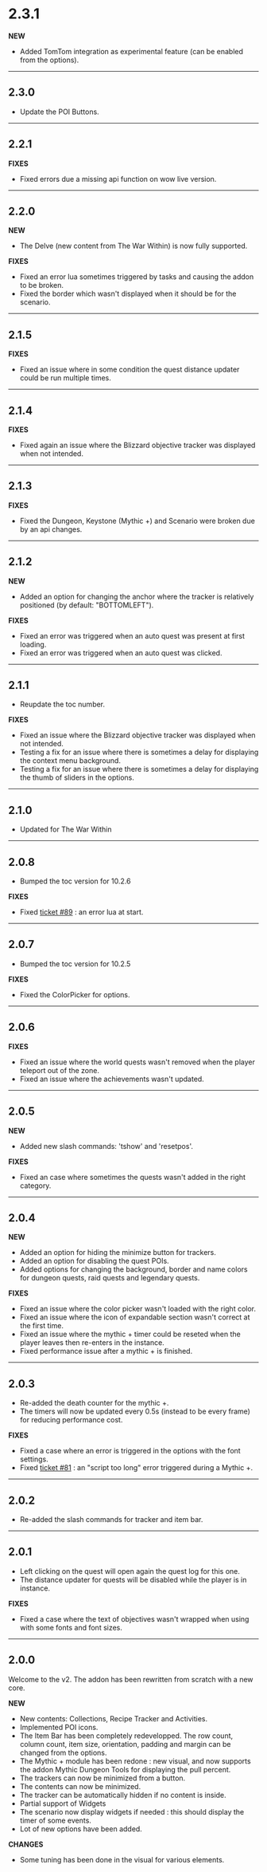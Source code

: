 # 2.3.1

**NEW**

- Added TomTom integration as experimental feature (can be enabled from the options).

---

## 2.3.0

- Update the POI Buttons.

---

## 2.2.1

**FIXES**

- Fixed errors due a missing api function on wow live version.

---

## 2.2.0

**NEW**

- The Delve (new content from The War Within) is now fully supported.

**FIXES**

- Fixed an error lua sometimes triggered by tasks and causing the addon to be broken.
- Fixed the border which wasn't displayed when it should be for the scenario.

---

## 2.1.5

**FIXES**

- Fixed an issue where in some condition the quest distance updater could be run multiple times.

---

## 2.1.4

**FIXES**

- Fixed again an issue where the Blizzard objective tracker was displayed when not intended.

---

## 2.1.3

**FIXES**

- Fixed the Dungeon, Keystone (Mythic +) and Scenario were broken due by an api changes.

---

## 2.1.2

**NEW**

- Added an option for changing the anchor where the tracker is relatively positioned (by default: "BOTTOMLEFT").

**FIXES**

- Fixed an error was triggered when an auto quest was present at first loading.
- Fixed an error was triggered when an auto quest was clicked.

---

## 2.1.1

- Reupdate the toc number.

**FIXES**

- Fixed an issue where the Blizzard objective tracker was displayed when not intended.
- Testing a fix for an issue where there is sometimes a delay for displaying the context menu background.
- Testing a fix for an issue where there is sometimes a delay for displaying the thumb of sliders in the options.

---

## 2.1.0

- Updated for The War Within

---

## 2.0.8

- Bumped the toc version for 10.2.6

**FIXES**

- Fixed [ticket #89](https://github.com/Skamer/Syling-Tracker/issues/89) : an error lua at start.

---

## 2.0.7

- Bumped the toc version for 10.2.5

**FIXES**

- Fixed the ColorPicker for options.

---

## 2.0.6

**FIXES**

- Fixed an issue where the world quests wasn't removed when the player teleport out of the zone.
- Fixed an issue where the achievements wasn't updated.

---

## 2.0.5

**NEW**

- Added new slash commands: 'tshow' and 'resetpos'.

**FIXES**

- Fixed an case where sometimes the quests wasn't added in the right category.

---

## 2.0.4

**NEW**

- Added an option for hiding the minimize button for trackers.
- Added an option for disabling the quest POIs.
- Added options for changing the background, border and name colors for dungeon quests, raid quests and legendary quests.

**FIXES**

- Fixed an issue where the color picker wasn't loaded with the right color.
- Fixed an issue where the icon of expandable section wasn't correct at the first time.
- Fixed an issue where the mythic + timer could be reseted when the player leaves then re-enters in the instance.
- Fixed performance issue after a mythic + is finished.

---

## 2.0.3

- Re-added the death counter for the mythic +.
- The timers will now be updated every 0.5s (instead to be every frame) for reducing performance cost.

**FIXES**

- Fixed a case where an error is triggered in the options with the font settings.
- Fixed [ticket #81](https://github.com/Skamer/Syling-Tracker/issues/81) : an "script too long" error triggered during a Mythic +.

---

## 2.0.2

- Re-added the slash commands for tracker and item bar.

---

## 2.0.1

- Left clicking on the quest will open again the quest log for this one.
- The distance updater for quests will be disabled while the player is in instance.

**FIXES**

- Fixed a case where the text of objectives wasn't wrapped when using with some fonts and font sizes.

---

## 2.0.0

Welcome to the v2. The addon has been rewritten from scratch with a new core.

**NEW**

- New contents: Collections, Recipe Tracker and Activities.
- Implemented POI icons.
- The Item Bar has been completely redevelopped. The row count, column count, item size, orientation, padding and margin can be changed from the options.
- The Mythic + module has been redone : new visual, and now supports the addon Mythic Dungeon Tools for displaying the pull percent.
- The trackers can now be minimized from a button.
- The contents can now be minimized.
- The tracker can be automatically hidden if no content is inside.
- Partial support of Widgets
- The scenario now display widgets if needed : this should display the timer of some events.
- Lot of new options have been added.

**CHANGES**

- Some tuning has been done in the visual for various elements.
